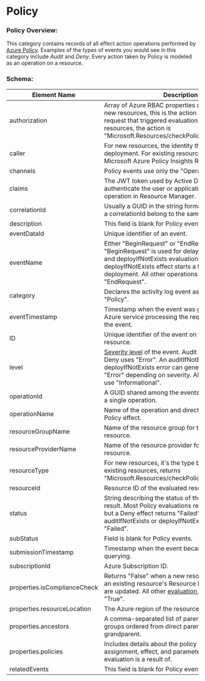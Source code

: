 # Policy

### Policy Overview:

This category contains records of all effect action operations performed by [Azure Policy](https://learn.microsoft.com/en-us/azure/governance/policy/overview). Examples of the types of events you would see in this category include _Audit_ and _Deny_. Every action taken by Policy is modeled as an operation on a resource.

### Schema:

| Element Name                 | Description                                                                                                                                                                                                                                                                                                                          |
| ---------------------------- | ------------------------------------------------------------------------------------------------------------------------------------------------------------------------------------------------------------------------------------------------------------------------------------------------------------------------------------ |
| authorization                | Array of Azure RBAC properties of the event. For new resources, this is the action and scope of the request that triggered evaluation. For existing resources, the action is "Microsoft.Resources/checkPolicyCompliance/read".                                                                                                       |
| caller                       | For new resources, the identity that initiated a deployment. For existing resources, the GUID of the Microsoft Azure Policy Insights RP.                                                                                                                                                                                             |
| channels                     | Policy events use only the "Operation" channel.                                                                                                                                                                                                                                                                                      |
| claims                       | The JWT token used by Active Directory to authenticate the user or application to perform this operation in Resource Manager.                                                                                                                                                                                                        |
| correlationId                | Usually a GUID in the string format. Events that share a correlationId belong to the same uber action.                                                                                                                                                                                                                               |
| description                  | This field is blank for Policy events.                                                                                                                                                                                                                                                                                               |
| eventDataId                  | Unique identifier of an event.                                                                                                                                                                                                                                                                                                       |
| eventName                    | Either "BeginRequest" or "EndRequest". "BeginRequest" is used for delayed auditIfNotExists and deployIfNotExists evaluations and when a deployIfNotExists effect starts a template deployment. All other operations return "EndRequest".                                                                                             |
| category                     | Declares the activity log event as belonging to "Policy".                                                                                                                                                                                                                                                                            |
| eventTimestamp               | Timestamp when the event was generated by the Azure service processing the request corresponding the event.                                                                                                                                                                                                                          |
| ID                           | Unique identifier of the event on the specific resource.                                                                                                                                                                                                                                                                             |
| level                        | [Severity level](https://learn.microsoft.com/en-us/azure/azure-monitor/essentials/activity-log-schema#severity-level) of the event. Audit uses "Warning" and Deny uses "Error". An auditIfNotExists or deployIfNotExists error can generate "Warning" or "Error" depending on severity. All other Policy events use "Informational". |
| operationId                  | A GUID shared among the events that correspond to a single operation.                                                                                                                                                                                                                                                                |
| operationName                | Name of the operation and directly correlates to the Policy effect.                                                                                                                                                                                                                                                                  |
| resourceGroupName            | Name of the resource group for the evaluated resource.                                                                                                                                                                                                                                                                               |
| resourceProviderName         | Name of the resource provider for the evaluated resource.                                                                                                                                                                                                                                                                            |
| resourceType                 | For new resources, it's the type being evaluated. For existing resources, returns "Microsoft.Resources/checkPolicyCompliance".                                                                                                                                                                                                       |
| resourceId                   | Resource ID of the evaluated resource.                                                                                                                                                                                                                                                                                               |
| status                       | String describing the status of the Policy evaluation result. Most Policy evaluations return "Succeeded", but a Deny effect returns "Failed". Errors in auditIfNotExists or deployIfNotExists also return "Failed".                                                                                                                  |
| subStatus                    | Field is blank for Policy events.                                                                                                                                                                                                                                                                                                    |
| submissionTimestamp          | Timestamp when the event became available for querying.                                                                                                                                                                                                                                                                              |
| subscriptionId               | Azure Subscription ID.                                                                                                                                                                                                                                                                                                               |
| properties.isComplianceCheck | Returns "False" when a new resource is deployed or an existing resource's Resource Manager properties are updated. All other [evaluation triggers](https://learn.microsoft.com/en-us/azure/governance/policy/how-to/get-compliance-data#evaluation-triggers) result in "True".                                                       |
| properties.resourceLocation  | The Azure region of the resource being evaluated.                                                                                                                                                                                                                                                                                    |
| properties.ancestors         | A comma-separated list of parent management groups ordered from direct parent to farthest grandparent.                                                                                                                                                                                                                               |
| properties.policies          | Includes details about the policy definition, assignment, effect, and parameters that this Policy evaluation is a result of.                                                                                                                                                                                                         |
| relatedEvents                | This field is blank for Policy events.                                                                                                                                                                                                                                                                                               |

